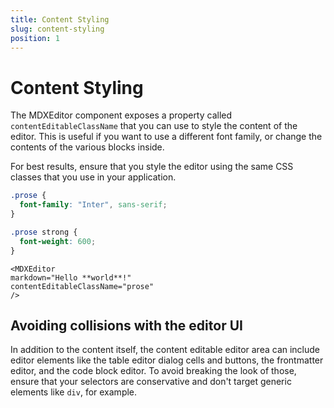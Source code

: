 ```yaml
---
title: Content Styling
slug: content-styling
position: 1
---
```


# Content Styling

The MDXEditor component exposes a property called `contentEditableClassName` that you can use to style the content of the editor. This is useful if you want to use a different font family, or change the contents of the various blocks inside.

For best results, ensure that you style the editor using the same CSS classes that you use in your application. 

```css
.prose {
  font-family: "Inter", sans-serif;
}

.prose strong {
  font-weight: 600;
}
```

```tsx
<MDXEditor 
markdown="Hello **world**!" 
contentEditableClassName="prose"
/>
```

## Avoiding collisions with the editor UI

In addition to the content itself, the content editable editor area can include editor elements like the table editor dialog cells and buttons, the frontmatter editor, and the code block editor.
To avoid breaking the look of those, ensure that your selectors are conservative and don't target generic elements like `div`, for example.
